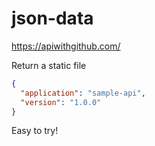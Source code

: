 # json-data

https://apiwithgithub.com/

Return a static file

```sample.json
{
  "application": "sample-api",
  "version": "1.0.0"
}
```
Easy to try!
